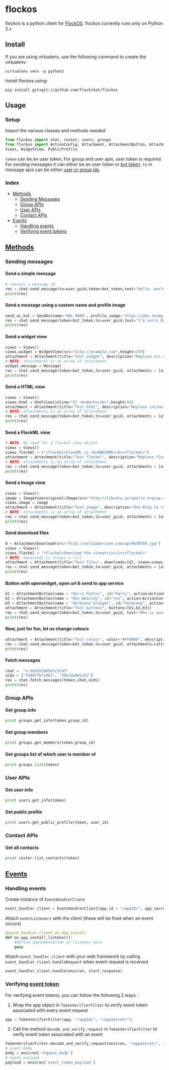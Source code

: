 # flockos
flockos is a python client for [FlockOS](https://docs.flock.co/). flockos currently runs only on Python 2.x

## Install
If you are using virtualenv, use the following command to create the virtualenv:

```
virtualenv venv -p python2
```

Install flockos using:

```
pip install git+git://github.com/flockchat/flockos
```

## Usage

### Setup

Import the various classes and methods needed

```python
from flockos import chat, roster, users, groups
from flockos import ActionConfig, Attachment, AttachmentButton, AttachmentDownload, Group, Image, HtmlView, ImageView, Message, SendAs,  
Views, WidgetView, PublicProfile
```
`token` can be an user token, For group and user apis, user token is required. For sending messages it can either be an user token or [bot token](https://docs.flock.co/display/flockos/Bots). `to` in message apis can be either [user or group ids](https://docs.flock.co/display/flockos/Identifiers).

### Index
- [Methods](#methods)
    - [Sending Messages](#sending-messages)
    - [Group APIs](#group-apis)
    - [User APIs](#user-apis)
    - [Contact APIs](#contact-apis)
- [Events](#events)
    - [Handling events](#handling-events)
    - [Verifying event tokens](#verifying-event-token)

## [Methods](https://docs.flock.co/display/flockos/Methods)
### Sending messages

#### Send a simple message
```python
# returns a message id
res = chat.send_message(to=user_guid,token=bot_token,text="Hello, world")
print(res)
```
#### Send a message using a custom name and profile image
```python
send_as_hal = SendAs(name='HAL-9000', profile_image='https://pbs.twimg.com/profile_images/1788506913/HAL-MC2_400x400.png')
res = chat.send_message(token=bot_token,to=user_guid,text="I'm sorry Dave, I'm afraid I can't do that",send_as=send_as_hal)
print(res)
```

#### Send a widget view
```python
views = Views()
views.widget = WidgetView(src="http://example.com",height=250)
attachment = Attachment(title="Test widget", description="Replace src with your own page", views=views)
# NOTE: attachments is an array of attachment
widget_message = Message(
res = chat.send_message(token=bot_token,to=user_guid, attachments = [attachment])
print(res)
```

#### Send a HTML view
```python
views = Views()
views.html = HtmlView(inline="It <b>Works</b>",height=50)
attachment = Attachment(title="Test html", description="Replace inline with your own html", views=views)
# NOTE: attachments is an array of attachment
res = chat.send_message(token=bot_token,to=user_guid, attachments = [attachment])
print(res)
```

#### Send a FlockML view
```python
# NOTE: No need for a flockml view object
views = Views()
views.flockml = ("<flockml>FlockML is <b>AWESOME</b></flockml>")
attachment = Attachment(title="Test flockml", description="Replace flockml with your own flockml", views=views)
# NOTE: attachments is an array of attachment
res = chat.send_message(token=bot_token,to=user_guid, attachments = [attachment])
print(res)
```

#### Send a Image view
```python
views = Views()
image = ImageView(original=Image(src="http://library.acropolis.org/wp-content/uploads/2014/11/One_ring.png", width=400, height=400),filename="onering.png")
views.image = image
attachment = Attachment(title="Test image", description="One Ring to rule them all, One Ring to find them, One Ring to bring them all and in the darkness bind them", views=views)
# NOTE: attachments is an array of attachment
res = chat.send_message(token=bot_token,to=user_guid, attachments = [attachment])
print(res)
```

#### Send download files
```python
d = AttachmentDownload(src="http://wallpapercave.com/wp/H630T6R.jpg")
views = Views()
views.flockml = "<flockml>Download the <i>matrix</i></flockml>"
# NOTE: downloads is always a list
attachment = Attachment(title="Test files", downloads=[d], views=views)
res = chat.send_message(token=bot_token,to=user_guid, attachments = [attachment])
print(res)
```

#### Button with openwidget, open url & send to app service
```python
b1 = AttachmentButton(name = "Harry Potter", id="harry", action=ActionConfig(type="openWidget", url="https://goo.gl/aygRGf", desktop_type="sidebar"))
b2 = AttachmentButton(name = "Ron Weasley", id="ron", action=ActionConfig(type="openBrowser", url="https://goo.gl/gDpMVn", send_context=True))
b3 = AttachmentButton(name = "Hermione Granger", id="hermione", action=ActionConfig(type="sendToApp"))
attachment = Attachment(title="Test buttons", buttons=[b1,b2,b3])
res = chat.send_message(token=bot_token,to=user_guid, text="Who is your favourite Harry Potter character?", attachments = [attachment])
print(res)
```

#### Now, just for fun, let us change colours
```python
attachment = Attachment(title="Test colour", color="#FF0000", description="It is red!")
res = chat.send_message(token=bot_token,to=user_guid, attachments=[attachment])
print(res)
```

#### Fetch messages
```python
chat =  "u:5bd391005e3c5cd3"
uids = ["fd4877b719b1", "59e2da001af2"]
res = chat.fetch_messages(token,chat,uids)
print(res)
```

### Group APIs

#### Get group info
```python
print groups.get_info(token,group_id)
```

#### Get group members
```python
print groups.get_members(token,group_id)
```

#### Get groups list of which user is member of 
```python
print groups.list(token)
```

### User APIs

#### Get user info
```python
print users.get_info(token)
```

#### Get public profile
```python
print users.get_public_profile(token, user_id)
```

### Contact APIs

#### Get all contacts
```python
print roster.list_contacts(token)
```

## [Events](https://docs.flock.co/display/flockos/Events)

### Handling events

Create instance of `EventHandlerClient`
```python
event_handler_client = EventHandlerClient(app_id = "<appID>", app_secret = "<appSecret>")
```
Attach `eventListeners` with the client (these will be fired when an event occurs) 
```python
@event_handler_client.on_app_install
def on_app_install_listener():
    #define implementation of listener here
    pass
```
Attach `event_handler_client` with your web framework by calling `event_handler_client.handleRequest` when event request is received
```python
event_handler_client.handle(environ, start_response)
```


### Verifying [event token](http://docs.flock.co/display/flockos/Event+Tokens)
For verifying event tokens, you can follow the following 2 ways :

1. Wrap the app object in `TokenVerifierFilter`  to verify event token associated with every event request
```python
app = TokenVerifierFilter(app, "<appId>", "<appSecret>");
```

2. Call the method `decode_and_verify_request` in `TokenVerifierFilter`  to verify event token associated with an event
```python
TokenVerifierFilter.decode_and_verify_request(environ, "<appSecret>", "<appId>");
# event body
body = environ['request_body']
# event payload
payload = environ['event_token_payload']

```
